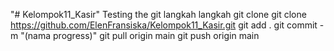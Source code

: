 "# Kelompok11_Kasir" 
Testing the git
langkah langkah
git clone git clone https://github.com/ElenFransiska/Kelompok11_Kasir.git 
git add .
git commit -m "(nama progress)"
git pull origin main
git push origin main